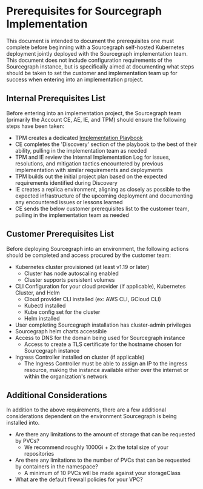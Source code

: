 # Prerequisites for Sourcegraph Implementation

This document is intended to document the prerequisites one must complete before beginning with a Sourcegraph self-hosted Kubernetes deployment jointly deployed with the Sourcegraph implementation team. This document does not include configuration requirements of the Sourcegraph instance, but is specifically aimed at documenting what steps should be taken to set the customer and implementation team up for success when entering into an implementation project.

## Internal Prerequisites List

Before entering into an implementation project, the Sourcegraph team (primarily the Account CE, AE, IE, and TPM) should ensure the following steps have been taken:

- TPM creates a dedicated [Implementation Playbook](https://docs.google.com/spreadsheets/d/1k5-jUMnnV8AMBqtQU6-v8YUbzyiqHE1m9LJ0ofL2RtM/edit#gid=1585144457)
- CE completes the 'Discovery' section of the playbook to the best of their ability, pulling in the implementation team as needed
- TPM and IE review the Internal Implementation Log for issues, resolutions, and mitigation tactics encountered by previous implementation with similar requirements and deployments
- TPM builds out the initial project plan based on the expected requirements identified during Discovery
- IE creates a replica environment, aligning as closely as possible to the expected infrastructure of the upcoming deployment and documenting any encountered issues or lessons learned
- CE sends the below customer prerequisites list to the customer team, pulling in the implementation team as needed

## Customer Prerequisites List

Before deploying Sourcegraph into an environment, the following actions should be completed and access procured by the customer team:

- Kubernetes cluster provisioned (at least v1.19 or later)
  - Cluster has node autoscaling enabled
  - Cluster supports persistent volumes
- CLI Configuration for your cloud provider (if applicable), Kubernetes Cluster, and Helm
  - Cloud provider CLI installed (ex: AWS CLI, GCloud CLI)
  - Kubectl installed
  - Kube config set for the cluster
  - Helm installed
- User completing Sourcegraph installation has cluster-admin privileges
- Sourcegraph helm charts accessible
- Access to DNS for the domain being used for Sourcegraph instance
  - Access to create a TLS certificate for the hostname chosen for Sourcegraph instance
- Ingress Controller installed on cluster (if applicable)
  - The Ingress Controller must be able to assign an IP to the ingress resource, making the instance available either over the internet or within the organization's network

## Additional Considerations

In addition to the above requirements, there are a few additional considerations dependent on the environment Sourcegraph is being installed into.

- Are there any limitations to the amount of storage that can be requested by PVCs?
  - We recommend roughly 1000Gi + 2x the total size of your repositories
- Are there any limitations to the number of PVCs that can be requested by containers in the namespace?
  - A minimum of 10 PVCs will be made against your storageClass
- What are the default firewall policies for your VPC?
